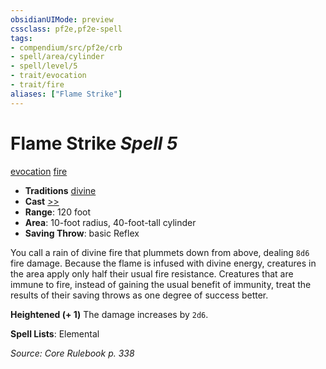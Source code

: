 ```yaml
---
obsidianUIMode: preview
cssclass: pf2e,pf2e-spell
tags:
- compendium/src/pf2e/crb
- spell/area/cylinder
- spell/level/5
- trait/evocation
- trait/fire
aliases: ["Flame Strike"]
---
```

# Flame Strike *Spell 5*   
[evocation](evocation.md "Evocation School Trait")  [fire](fire.md "Fire Energy & Element Trait")  

- **Traditions** [divine](divine.md "Divine Tradition Trait")
- **Cast** [>>](chapter-9-playing-the-game.md#Actions "Two-Action") 
- **Range**: 120 foot
- **Area**: 10-foot radius, 40-foot-tall cylinder
- **Saving Throw**:  basic Reflex

You call a rain of divine fire that plummets down from above, dealing `8d6` fire damage. Because the flame is infused with divine energy, creatures in the area apply only half their usual fire resistance. Creatures that are immune to fire, instead of gaining the usual benefit of immunity, treat the results of their saving throws as one degree of success better.

**Heightened (+ 1)** The damage increases by `2d6`.

**Spell Lists**: Elemental

*Source: Core Rulebook p. 338*